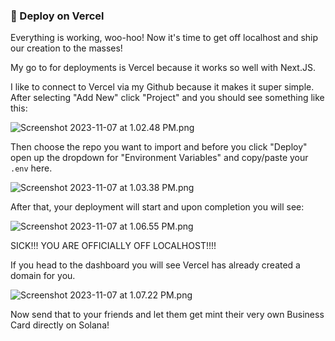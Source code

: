 ### 🚢 Deploy on Vercel

Everything is working, woo-hoo! Now it's time to get off localhost and ship our creation to the masses!

My go to for deployments is Vercel because it works so well with Next.JS. 

I like to connect to Vercel via my Github because it makes it super simple. After selecting "Add New" click "Project" and you should see something like this:

![Screenshot 2023-11-07 at 1.02.48 PM.png](https://hackmd.io/_uploads/S1FODow7a.png)

Then choose the repo you want to import and before you click "Deploy" open up the dropdown for "Environment Variables" and copy/paste your `.env` here.

![Screenshot 2023-11-07 at 1.03.38 PM.png](https://hackmd.io/_uploads/ryPovjPXa.png)

After that, your deployment will start and upon completion you will see:

![Screenshot 2023-11-07 at 1.06.55 PM.png](https://hackmd.io/_uploads/B1euuowma.png)

SICK!!! YOU ARE OFFICIALLY OFF LOCALHOST!!!!

If you head to the dashboard you will see Vercel has already created a domain for you. 

![Screenshot 2023-11-07 at 1.07.22 PM.png](https://hackmd.io/_uploads/BJ9Y_iD7p.png)

Now send that to your friends and let them get mint their very own Business Card directly on Solana!